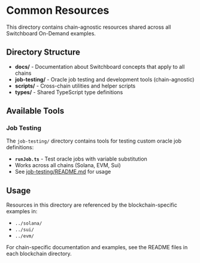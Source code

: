 # Common Resources

This directory contains chain-agnostic resources shared across all Switchboard On-Demand examples.

## Directory Structure

- **docs/** - Documentation about Switchboard concepts that apply to all chains
- **job-testing/** - Oracle job testing and development tools (chain-agnostic)
- **scripts/** - Cross-chain utilities and helper scripts
- **types/** - Shared TypeScript type definitions

## Available Tools

### Job Testing
The `job-testing/` directory contains tools for testing custom oracle job definitions:
- **`runJob.ts`** - Test oracle jobs with variable substitution
- Works across all chains (Solana, EVM, Sui)
- See [job-testing/README.md](./job-testing/README.md) for usage

## Usage

Resources in this directory are referenced by the blockchain-specific examples in:
- `../solana/`
- `../sui/`
- `../evm/`

For chain-specific documentation and examples, see the README files in each blockchain directory.
